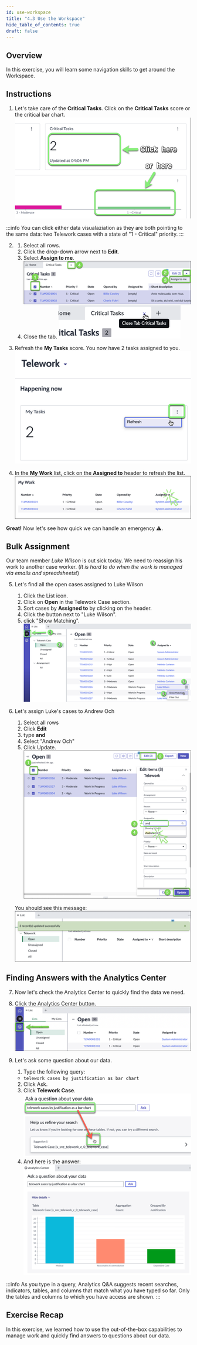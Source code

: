 ```yaml
---
id: use-workspace
title: "4.3 Use the Workspace"
hide_table_of_contents: true
draft: false
---
```


## Overview

In this exercise, you will learn some navigation skills to get around the Workspace. 


## Instructions

1. Let's take care of the **Critical Tasks**. Click on the **Critical Tasks** score or the critical bar chart.
![](../images/2023-10-04-16-08-14.png)

:::info
You can click either data visualaziation as they are both pointing to the same data: two Telework cases with a state of "1 - Critical" priority. 
:::


2. 
   1. Select all rows. 
   2. Click the drop-down arrow next to **Edit**.
   3. Select **Assign to me**.
   ![](./workspace/Assign_to_me.png)
   4. Close the tab.
   ![](../images/2023-10-04-16-10-24.png)


3. Refresh the **My Tasks** score. You now have 2 tasks assigned to you.
![](../images/2023-10-04-16-11-02.png)


4. In the **My Work** list, click on the **Assigned to** header to refresh the list.
![](./workspace/Click_Assigned_to_to_refresh_the_list.png)


**Great!** Now let's see how quick we can handle an emergency ⚠️.

## Bulk Assignment

Our team member _Luke Wilson_ is out sick today. We need to reassign his work to another case worker. (_It is hard to do when the work is managed via emails and spreadsheets!_)

5. Let's find all the open cases assigned to Luke Wilson

    1. Click the List icon.
    2. Click on **Open** in the Telework Case section.
    3. Sort cases by **Assigned to** by clicking on the header.
    4. Click the button next to "Luke Wilson".
    5. click "Show Matching".
    ![](../images/2023-10-04-16-14-30.png)


6. Let's assign Luke's cases to Andrew Och

    1. Select all rows
    2. Click **Edit** 
    3. type **and**
    4. Select "Andrew Och"
    5. Click Update.
    ![](./workspace/assign_to_Andrew.png)
    
    You should see this message:
    ![](./workspace/message_record_updated.png)

## Finding Answers with the Analytics Center

7. Now let's check the Analytics Center to quickly find the data we need.


8. Click the Analytics Center button.
![](./workspace/Click_Analytics_Center.png)


9. Let's ask some question about our data.
   1. Type the following query: 

   * `telework cases by justification as bar chart`

   2.  Click <span className="button-white">Ask</span>.
   3. Click **Telework Case**.
   ![](../images/2023-11-05-08-04-29.png)
   4.  And here is the answer:
   ![](../images/2023-11-05-08-10-32.png)

:::info
As you type in a query, Analytics Q&A suggests recent searches, indicators, tables, and columns that match what you have typed so far. Only the tables and columns to which you have access are shown.
:::

## Exercise Recap

In this exercise, we learned how to use the out-of-the-box capabilities to manage work and quickly find answers to questions about our data.